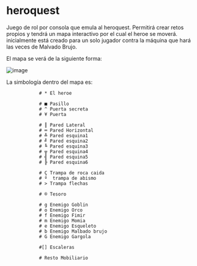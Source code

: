 # heroquest
Juego de rol por consola que emula al heroquest. Permitirá crear retos propios y tendrá un
mapa interactivo por el cual el heroe se moverá. inicialmente está creado para un solo jugador contra
la máquina que hará las veces de Malvado Brujo.

El mapa se verá de la siguiente forma:

![image](https://user-images.githubusercontent.com/96789961/224062504-345311c8-8bdc-4d4a-993f-d623ec30efc9.png)

La simbología dentro del mapa es:

                # * El heroe
                
                # ■ Pasillo
                # ^ Puerta secreta
                # ¥ Puerta

                # ║ Pared Lateral
                # ═ Pared Horizontal
                # ╩ Pared esquina1
                # ╝ Pared esquina2
                # ╚ Pared esquina3
                # ╦ Pared esquina4
                # ╣ Pared esquina5
                # ╠ Pared esquina6

                # Ç Trampa de roca caida
                # º  trampa de abismo
                # > Trampa flechas

                # ® Tesoro

                # g Enemigo Goblin
                # o Enemigo Orco
                # f Enemigo Fimir
                # m Enemigo Momia
                # e Enemigo Esqueleto
                # b Enemigo Malbado brujo
                # G Enemigo Gargola
                
                #[] Escaleras
                
                # Resto Mobiliario
